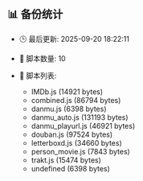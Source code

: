 ## 📊 备份统计

- 🕒 最后更新: 2025-09-20 18:22:11
- 📁 脚本数量: 10
- 📄 脚本列表:

  - IMDb.js (14921 bytes)
  - combined.js (86794 bytes)
  - danmu.js (6398 bytes)
  - danmu_auto.js (131193 bytes)
  - danmu_playurl.js (46921 bytes)
  - douban.js (97524 bytes)
  - letterboxd.js (34660 bytes)
  - person_movie.js (7843 bytes)
  - trakt.js (15474 bytes)
  - undefined (6398 bytes)
